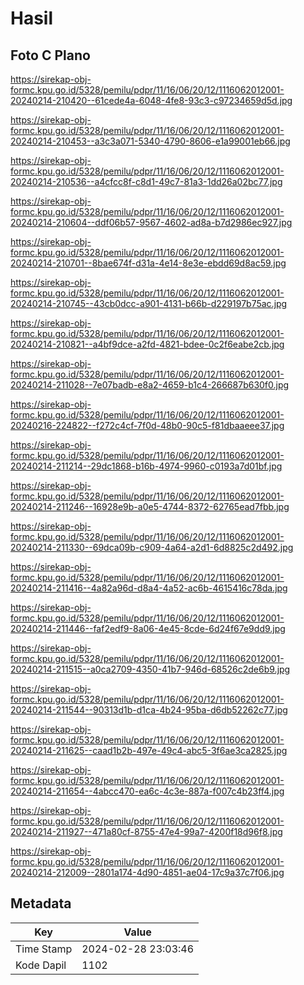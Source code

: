 # Hasil

## Foto C Plano

https://sirekap-obj-formc.kpu.go.id/5328/pemilu/pdpr/11/16/06/20/12/1116062012001-20240214-210420--61cede4a-6048-4fe8-93c3-c97234659d5d.jpg

https://sirekap-obj-formc.kpu.go.id/5328/pemilu/pdpr/11/16/06/20/12/1116062012001-20240214-210453--a3c3a071-5340-4790-8606-e1a99001eb66.jpg

https://sirekap-obj-formc.kpu.go.id/5328/pemilu/pdpr/11/16/06/20/12/1116062012001-20240214-210536--a4cfcc8f-c8d1-49c7-81a3-1dd26a02bc77.jpg

https://sirekap-obj-formc.kpu.go.id/5328/pemilu/pdpr/11/16/06/20/12/1116062012001-20240214-210604--ddf06b57-9567-4602-ad8a-b7d2986ec927.jpg

https://sirekap-obj-formc.kpu.go.id/5328/pemilu/pdpr/11/16/06/20/12/1116062012001-20240214-210701--8bae674f-d31a-4e14-8e3e-ebdd69d8ac59.jpg

https://sirekap-obj-formc.kpu.go.id/5328/pemilu/pdpr/11/16/06/20/12/1116062012001-20240214-210745--43cb0dcc-a901-4131-b66b-d229197b75ac.jpg

https://sirekap-obj-formc.kpu.go.id/5328/pemilu/pdpr/11/16/06/20/12/1116062012001-20240214-210821--a4bf9dce-a2fd-4821-bdee-0c2f6eabe2cb.jpg

https://sirekap-obj-formc.kpu.go.id/5328/pemilu/pdpr/11/16/06/20/12/1116062012001-20240214-211028--7e07badb-e8a2-4659-b1c4-266687b630f0.jpg

https://sirekap-obj-formc.kpu.go.id/5328/pemilu/pdpr/11/16/06/20/12/1116062012001-20240216-224822--f272c4cf-7f0d-48b0-90c5-f81dbaaeee37.jpg

https://sirekap-obj-formc.kpu.go.id/5328/pemilu/pdpr/11/16/06/20/12/1116062012001-20240214-211214--29dc1868-b16b-4974-9960-c0193a7d01bf.jpg

https://sirekap-obj-formc.kpu.go.id/5328/pemilu/pdpr/11/16/06/20/12/1116062012001-20240214-211246--16928e9b-a0e5-4744-8372-62765ead7fbb.jpg

https://sirekap-obj-formc.kpu.go.id/5328/pemilu/pdpr/11/16/06/20/12/1116062012001-20240214-211330--69dca09b-c909-4a64-a2d1-6d8825c2d492.jpg

https://sirekap-obj-formc.kpu.go.id/5328/pemilu/pdpr/11/16/06/20/12/1116062012001-20240214-211416--4a82a96d-d8a4-4a52-ac6b-4615416c78da.jpg

https://sirekap-obj-formc.kpu.go.id/5328/pemilu/pdpr/11/16/06/20/12/1116062012001-20240214-211446--faf2edf9-8a06-4e45-8cde-6d24f67e9dd9.jpg

https://sirekap-obj-formc.kpu.go.id/5328/pemilu/pdpr/11/16/06/20/12/1116062012001-20240214-211515--a0ca2709-4350-41b7-946d-68526c2de6b9.jpg

https://sirekap-obj-formc.kpu.go.id/5328/pemilu/pdpr/11/16/06/20/12/1116062012001-20240214-211544--90313d1b-d1ca-4b24-95ba-d6db52262c77.jpg

https://sirekap-obj-formc.kpu.go.id/5328/pemilu/pdpr/11/16/06/20/12/1116062012001-20240214-211625--caad1b2b-497e-49c4-abc5-3f6ae3ca2825.jpg

https://sirekap-obj-formc.kpu.go.id/5328/pemilu/pdpr/11/16/06/20/12/1116062012001-20240214-211654--4abcc470-ea6c-4c3e-887a-f007c4b23ff4.jpg

https://sirekap-obj-formc.kpu.go.id/5328/pemilu/pdpr/11/16/06/20/12/1116062012001-20240214-211927--471a80cf-8755-47e4-99a7-4200f18d96f8.jpg

https://sirekap-obj-formc.kpu.go.id/5328/pemilu/pdpr/11/16/06/20/12/1116062012001-20240214-212009--2801a174-4d90-4851-ae04-17c9a37c7f06.jpg


## Metadata

| Key        | Value               |
| ---------- | ------------------- |
| Time Stamp | 2024-02-28 23:03:46 |
| Kode Dapil | 1102                |



